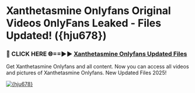 # Xanthetasmine Onlyfans Original Videos 0nlyFans Leaked - Files Updated! ({hju678})

<h3>🔴 CLICK HERE 🌐==►► <a href="https://tinyurl.com/ms9xzufz" rel="nofollow">Xanthetasmine Onlyfans Updated Files</a></h3>

Get Xanthetasmine Onlyfans and all content. Now you can access all videos and pictures of Xanthetasmine Onlyfans. New Updated Files 2025!

[![{hju678}](https://i.imgur.com/PQ7UWWw.gif)](https://tinyurl.com/ms9xzufz)